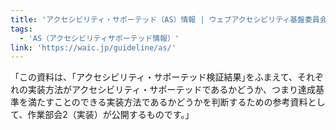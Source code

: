 ```yaml
---
title: 'アクセシビリティ・サポーテッド（AS）情報 | ウェブアクセシビリティ基盤委員会（WAIC）'
tags:
  - 'AS（アクセシビリティサポーテッド情報）'
link: 'https://waic.jp/guideline/as/'
---
```


「この資料は、｢アクセシビリティ・サポーテッド検証結果｣をふまえて、それぞれの実装方法がアクセシビリティ・サポーテッドであるかどうか、つまり達成基準を満たすことのできる実装方法であるかどうかを判断するための参考資料として、作業部会2（実装）が公開するものです。」